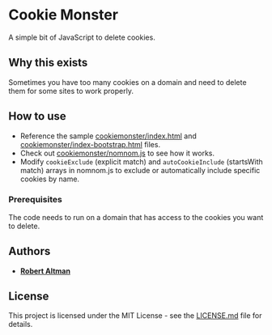 # Cookie Monster

A simple bit of JavaScript to delete cookies.

## Why this exists

Sometimes you have too many cookies on a domain and need to delete them for some sites to work properly.

## How to use

* Reference the sample [cookiemonster/index.html](cookiemonster/index.html) and [cookiemonster/index-bootstrap.html](cookiemonster/index-bootstrap.html) files.
* Check out [cookiemonster/nomnom.js](cookiemonster/nomnom.js) to see how it works.
* Modify `cookieExclude` (explicit match) and `autoCookieInclude` (startsWith match) arrays in nomnom.js to exclude or automatically include specific cookies by name.

### Prerequisites

The code needs to run on a domain that has access to the cookies you want to delete.

## Authors

* **[Robert Altman](https://github.com/robertaltman)**

## License

This project is licensed under the MIT License - see the [LICENSE.md](LICENSE.md) file for details.
